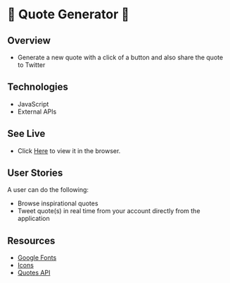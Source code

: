
#  :page_with_curl: Quote Generator :repeat:




## Overview
- Generate a new quote with a click of a button and also share the quote to Twitter



## Technologies 
- JavaScript
- External APIs 



## See Live
-  Click [Here](https://apang20.github.io/quote-generator/) to view it in the browser.



## User Stories
A user can do the following: 
- Browse inspirational quotes
- Tweet quote(s) in real time from your account directly from the application



## Resources
- [Google Fonts](https://fonts.google.com/)
- [Icons](https://fontawesome.com/)
- [Quotes API](https://type.fit/api/quotes)
